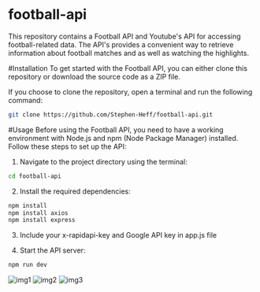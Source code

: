 # football-api

This repository contains a Football API and Youtube's API for accessing football-related data. The API's provides a convenient way to retrieve information about  football matches and as well as watching the highlights. 

#Installation
To get started with the Football API, you can either clone this repository or download the source code as a ZIP file.

If you choose to clone the repository, open a terminal and run the following command:

```bash
git clone https://github.com/Stephen-Heff/football-api.git
```
#Usage
Before using the Football API, you need to have a working environment with Node.js and npm (Node Package Manager) installed. Follow these steps to set up the API:

1. Navigate to the project directory using the terminal:

```bash
cd football-api
```
2. Install the required dependencies:
```bash
npm install
npm install axios
npm install express
```

3. Include your x-rapidapi-key and Google API key in app.js file

4. Start the API server:
```bash
npm run dev
```


![img1](https://github.com/Stephen-Heff/football-api/assets/107089079/769c57d8-b0a4-4d77-a0f3-98fd4426933b)
![img2](https://github.com/Stephen-Heff/football-api/assets/107089079/4ed71a89-12de-4338-a857-5295e7155440)
![img3](https://github.com/Stephen-Heff/football-api/assets/107089079/55238078-80da-4f7a-8fb1-4a55cdad4ff1)
